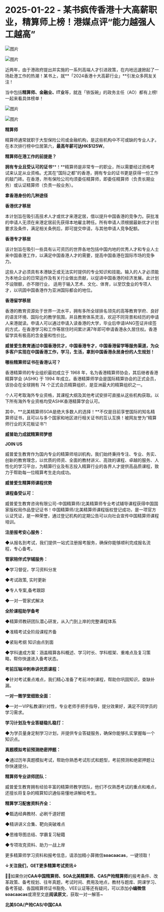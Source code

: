 # 2025-01-22 - 某书疯传香港十大高薪职业，精算师上榜！港媒点评“能力越强人工越高”

![图片](https://mmbiz.qpic.cn/mmbiz_jpg/mK3FpI9af4kg4PH3You8v1p2s4zAl35ZxNnxg0MdNmVTvH2IJcatox7FnBcNAnYE4JN8ZPBDeK1yLvRwqaptmA/640?wx_fmt=jpeg&wxfrom=5&wx_lazy=1&wx_co=1&tp=webp)

![图片](https://mmbiz.qpic.cn/sz_mmbiz_gif/mK3FpI9af4nSfVwvozd64cQ7rcicg9NY7aDpmlQHeubb1vZMYf0AYBKd0R4BYEutuL8zyMe4NKXjT1d6SMzlM4g/640?wx_fmt=gif&from=appmsg&wxfrom=5&wx_lazy=1&wx_co=1&tp=webp)

近两年，由于港政府提出并实施的一系列高端人才引进政策，在内地迅速掀起了一场赴港工作的热潮！某书上，就**「2024香港十大高薪行业」**引发众多网友关注 ! 

当中包括**精算师、金融业、IT业**等，就连「铁饭碗」的政务主任（AO）都有上榜! 一起来看具体榜单！

![图片](https://mmbiz.qpic.cn/sz_mmbiz_gif/mK3FpI9af4mkEYHptZ89rpSbHVsSK4lbdT1aXibogVBmpx8V70lgzGT9Dr7rYbuVUunKrwSlaz2BWUeObMsTvwQ/640?wx_fmt=gif&from=appmsg&tp=webp&wxfrom=5&wx_lazy=1) 

![图片](https://mmbiz.qpic.cn/sz_mmbiz_png/mK3FpI9af4mkEYHptZ89rpSbHVsSK4lbxvJ1basVZGjmjaX52DMFmlsXnNquKMcsSKibPxJwhFIfPicJ8O0DuiaTw/640?wx_fmt=png&from=appmsg&tp=webp&wxfrom=5&wx_lazy=1)













**精算师**

精算师通常就职于大型保险公司或金融机构，是这些机构中不可或缺的专业人才。在本次排行榜中位居第六，**最高年薪可达HK$125W**。

**精算师在港工作的前提是？**

**拥有专业且受认可的证书****！**精算师是非常专一的职业，所以需要经过资格考试来认定从业资格。尤其在“国际之都”的香港，拥有专业的证书更是获得一份工作的敲门砖。在香港，所有保险公司均须委任精算师，即委任精算师（负责长期业务）或认证精算师（负责一般业务）。

**拿香港身份的几种途径**

**香港优才移居**

本计划旨在吸引高技术人才或优才来港定居，借以提升中国香港的竞争力。获批准的申请人无须在来港定居前先获得本地雇主聘任。所有申请人须根据最新优才计划要求及条件，满足相关条例后，即可提交申请，与其他申请人竞争配额。

**香港专才移居**

该计划旨在吸引一些具有认可资历的世界各地包括中国内地的优秀人才和专业人士来中国香港工作，以满足中国香港人才的需要，提高中国香港在国际市场的竞争力。

这些人才必须具有本港缺乏或无法实时提供的专业知识和技能。输入的人才必须能为本地企业的日常运作及有关行业做出贡献，以促进中国香港的经济发展。此计划不设限额，亦不限行业， 适用于输入艺术、文化、体育，以至饮食业的专项人才，以巩固中国香港作为亚洲国际都会的地位。

**香港留学移居**

香港的教育资源处于世界一流水平，拥有多所全球排名领先的高等教育学府、良好的语言环境、国际化的教学氛围，并且教育体系灵活，欢迎不同背景和经历的申请人来港就读。申请人可以通过申请入读香港的大学，毕业后申请IANG签证井续签的方式，在香港学习和工作等居住时间累计满7年即可申请香港永久居住权。香港留学具有极高的含金量和性价比。

**威普爱生教育通过中国香港优才，中国香港专才，中国香港留学等服务渠道，为众多客户实现在中国香港工作，学习，生活，拿到中国香港永居身份的人生规划！**



**哪些精算师证书在香港认可？**

香港精算师的专业组织最初成立于 1968 年，名为香港精算师协会，其后继者香港精算学会 (ASHK) 于 1994 年成立。香港精算师学会是国际精算协会的正式会员，该协会在全球拥有 74 个正式会员精算组织，是亚洲最大的精算组织之一。

个人可考取海外专业资格，其课程大纲及其他考试安排可直接从这些机构获取。以下所有海外专业资格均受ASHK香港精算学会认可。



其中，**北美精算师SOA是绝大多数人的选择！**不仅是目前享誉国际的知名精算师证书，且可以与多个国家和地区进行相关证书的互认互换！被网友誉为“精算师行业的天花板证书”!





**威普助力成就精算师梦想**

**JOIN US**

威普爱生教育作为国内专业的精算师培训机构，我们始终秉持专注、专业、务实、创新的教育理念，以优质的师资、全面的教材讲义、高效的课程、卓越的服务、人性化的学习平台，为精算行业及有志投入精算行业的各界人才提供高品质课程，致力于帮助每一位精算考生走向成功。

**威普爱生精算师课程优势**



**课程备受认可：**

威普爱生教育咨询有限公司-中国精算师/北美精算师专业考试辅导课程获得中国国家版权局作品登记证书！中国精算师/北美精算师课程版权登记成功，是一项官方认证凭证，是一种荣誉，通过登记机构的定期公告可以向社会宣传中国精算师课程培训。





**注册报考安心服务：**

◆从报名到考试，我们提供一站式注册报考服务，确保你能够顺利完成报名流程，专心备考。



**管家陪伴式学辅服务：**

◆学习督促，学习资料分发

◆考试政策, 实时更新

◆专人专案,备考跟踪

◆一对一管家式解决





**全阶课程助学备考**

◆精算师教研团队潜心研发，从入门到上岸的完整课程体系

◆准精考试全阶段课程齐备

◆紧贴考纲 知识由点到面

◆学科速成方案：涵盖精算各科概述、学习时长、学科框架、重难点及复习策略，帮你快速进入备考状态。







**考前压轴冲刺串讲优质课程：**

◆针对考试重点难点，我们精心准备了考前冲刺课程，帮助你巩固知识，查缺补漏。





**一对一微学堂细致全面：**

◆一对一VIP私教课针对性，专业老师手把手指导，提分效果好，满足不同学员的学习需求。





**学习计划及专业答疑稳扎稳打：**

◆为学员量身定制学习计划，并提供专业答疑服务，确保你能够扎实掌握每一个知识点。





**真题模拟考前预测绝密押题：**

◆通过历年真题模拟考试，帮助你熟悉考试形式和题型，考前预测和绝密押题让你快速提分。



**精算师专业讲师团队：**

威普爱生教育拥有经验丰富的精算师教学团队，他们不仅熟悉考试的重点和难点，还擅长将复杂的精算知识通俗易懂地讲解给考生。



**精算学习配套资料齐全：**

◆甄选经典教材、必刷千道好题

◆精讲讲义合集、靶向突破难点

◆思维导图总结、学霸复习秘籍

◆专项攻克资料、助力一战上岸





更多精算师学习资料和报考信息，请添加精小算微信**soacaacas**，一键领取！

**↓关注我们，GET更多精算考试资讯↓**

**💁‍♀️**如果你对**CAA中国精算师、SOA北美精算师、CAS产险精算师**的报考条件、改革政策、备考规划、往年真题，考试时间、费用及地点，教材与题库、网课学习、备考答疑、各国精算师证书豁免、VEE认证等还有疑问，可以添加**小编微信soacaacas**或滑至文底**阅读原文**，获取一对一解答~

**北美SOA/产险CAS/中国CAA**